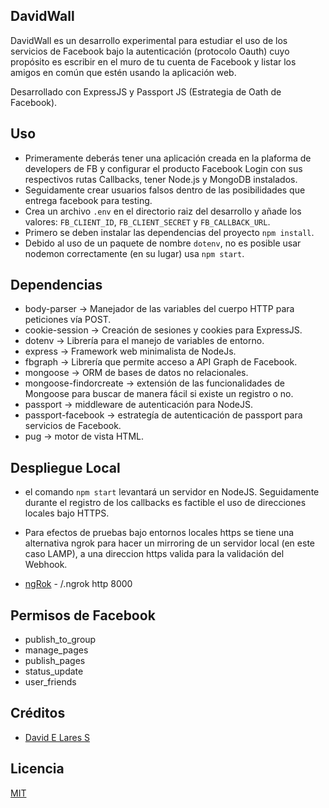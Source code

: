 ## DavidWall

 DavidWall es un desarrollo experimental para estudiar el uso de los servicios de Facebook bajo la autenticación (protocolo Oauth) cuyo propósito es escribir en el muro de tu cuenta de Facebook y listar los amigos en común que estén usando la aplicación web.

 Desarrollado con ExpressJS y Passport JS (Estrategia de Oath de Facebook).

## Uso

 - Primeramente deberás tener una aplicación creada en la plaforma de developers de FB y configurar el producto Facebook Login con sus respectivos rutas Callbacks, tener Node.js y MongoDB instalados.
 - Seguidamente crear usuarios falsos dentro de las posibilidades que entrega facebook para testing.
 - Crea un archivo `.env` en el directorio raiz del desarrollo y añade los valores: `FB_CLIENT_ID`, `FB_CLIENT_SECRET` y `FB_CALLBACK_URL`.
 - Primero se deben instalar las dependencias del proyecto `npm install`.
 - Debido al uso de un paquete de nombre `dotenv`, no es posible usar nodemon correctamente (en su lugar) usa `npm start`.

## Dependencias

  - body-parser -> Manejador de las variables del cuerpo HTTP para peticiones vía POST.
  - cookie-session -> Creación de sesiones y cookies para ExpressJS.
  - dotenv -> Librería para el manejo de variables de entorno.
  - express -> Framework web minimalista de NodeJs.
  - fbgraph -> Librería que permite acceso a API Graph de Facebook.
  - mongoose -> ORM de bases de datos no relacionales.
  - mongoose-findorcreate -> extensión de las funcionalidades de Mongoose para buscar de manera fácil si existe un registro o no.
  - passport -> middleware de autenticación para NodeJS.
  - passport-facebook -> estrategía de autenticación de passport para servicios de Facebook.
  - pug -> motor de vista HTML.

##  Despliegue Local

  - el comando `npm start` levantará un servidor en NodeJS. Seguidamente durante el registro de los callbacks es factible el uso de direcciones locales bajo HTTPS.

  - Para efectos de pruebas bajo entornos locales https se tiene una alternativa ngrok para hacer un mirroring
    de un servidor local (en este caso LAMP), a una direccion https valida para la validación del Webhook.

  - [ngRok](https://ngrok.com) - /.ngrok http 8000

## Permisos de Facebook

  - publish_to_group
  - manage_pages
  - publish_pages
  - status_update
  - user_friends

## Créditos
- [David E Lares S](https://twitter.com/@davidlares3)

## Licencia

[MIT](https://opensource.org/licenses/MIT)
